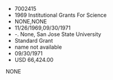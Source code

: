* 7002415
* 1969 Institutional Grants For Science
* NONE,NONE
* 11/26/1969,09/30/1971
* -. None, San Jose State University
* Standard Grant
* name not available
* 09/30/1971
* USD 66,424.00

NONE